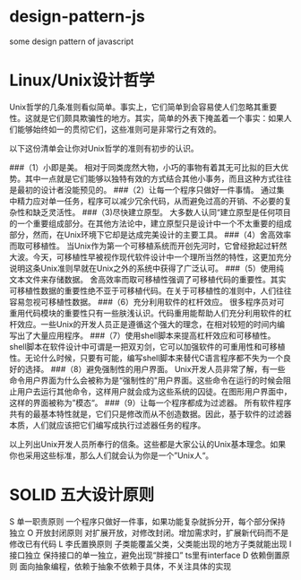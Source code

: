 # design-pattern-js
some design pattern of javascript

# Linux/Unix设计哲学

Unix哲学的几条准则看似简单。事实上，它们简单到会容易使人们忽略其重要性。这就是它们颇具欺骗性的地方。其实，简单的外表下掩盖着一个事实：如果人们能够始终如一的贯彻它们，这些准则可是非常行之有效的。

以下这份清单会让你对Unix哲学的准则有初步的认识。

###（1）小即是美。
相对于同类庞然大物，小巧的事物有着其无可比拟的巨大优势。其中一点就是它们能够以独特有效的方式结合其他小事务，而且这种方式往往是最初的设计者没能预见的。
###（2）让每一个程序只做好一件事情。
通过集中精力应对单一任务，程序可以减少冗余代码，从而避免过高的开销、不必要的复杂性和缺乏灵活性。
###（3)尽快建立原型。
大多数人认同“建立原型是任何项目的一个重要组成部分。在其他方法论中，建立原型只是设计中一个不太重要的组成部分，然而，在Unix环境下它却是达成完美设计的主要工具。
###（4）舍高效率而取可移植性。
当Unix作为第一个可移植系统而开创先河时，它曾经掀起过轩然大波。今天，可移植性早被视作现代软件设计中一个理所当然的特性，这更加充分说明这条Unix准则早就在Unix之外的系统中获得了广泛认可。
###（5）使用纯文本文件来存储数据。
舍高效率而取可移植性强调了可移植代码的重要性。其实可移植性数据的重要性绝不亚于可移植代码。在关于可移植性的准则中，人们往往容易忽视可移植性数据。
###（6）充分利用软件的杠杆效应。
很多程序员对可重用代码模块的重要性只有一些肤浅认识。代码重用能帮助人们充分利用软件的杠杆效应。一些Unix的开发人员正是遵循这个强大的理念，在相对较短的时间内编写出了大量应用程序。
###（7）使用shell脚本来提高杠杆效应和可移植性。
shell脚本在软件设计中可谓是一把双刃剑，它可以加强软件的可重用性和可移植性。无论什么时候，只要有可能，编写shell脚本来替代C语言程序都不失为一个良好的选择。
###（8）避免强制性的用户界面。
Unix开发人员非常了解，有一些命令用户界面为什么会被称为是“强制性的"用户界面。这些命令在运行的时候会阻止用户去运行其他命令，这样用户就会成为这些系统的囚徒。在图形用户界面中，这样的界面被称为”模态“。
###（9）让每一个程序都成为过滤器。
所有软件程序共有的最基本特性就是，它们只是修改而从不创造数据。因此，基于软件的过滤器本质，人们就应该把它们编写成执行过滤器任务的程序。

以上列出Unix开发人员所奉行的信条。这些都是大家公认的Unix基本理念。如果你也采用这些标准，那么人们就会认为你是一个”Unix人“。

# SOLID 五大设计原则

S 单一职责原则 一个程序只做好一件事，如果功能复杂就拆分开，每个部分保持独立
O 开放封闭原则 对扩展开放，对修改封闭。增加需求时，扩展新代码而不是修改已有代码
L 李氏置换原则 子类能覆盖父类，父类能出现的地方子类就能出现
I 接口独立 保持接口的单一独立，避免出现“胖接口” ts里有interface
D 依赖倒置原则 面向抽象编程，依赖于抽象不依赖于具体，不关注具体的实现
